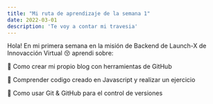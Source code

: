 ```yaml
---
title: "Mi ruta de aprendizaje de la semana 1"
date: 2022-03-01
description: 'Te voy a contar mi travesia'
---
```


Hola! 
En mi primera semana en la misión de Backend de Launch-X de Innovacción Virtual 😚 aprendi sobre: 

📑 Como crear mi propio blog con herramientas de GitHub

📑 Comprender codigo creado en Javascript y realizar un ejercicio 

📑 Como usar Git & GitHub para el control de versiones 
